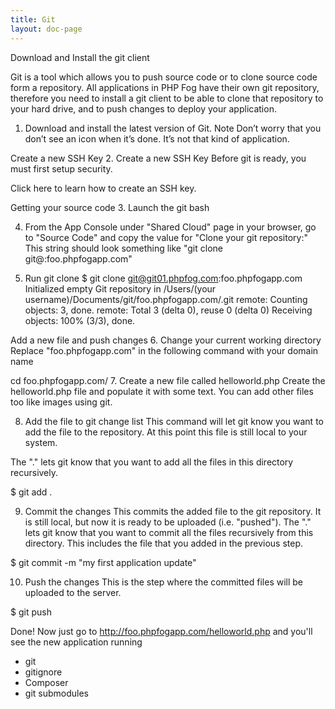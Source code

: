 ```yaml
---
title: Git
layout: doc-page
---
```


Download and Install the git client

Git is a tool which allows you to push source code or to clone source code form a repository. All applications in PHP Fog have their own git repository, therefore you need to install a git client to be able to clone that repository to your hard drive, and to push changes to deploy your application.

1. Download and install the latest version of Git.
Note Don’t worry that you don’t see an icon when it’s done. It’s not that kind of application.

Create a new SSH Key
2. Create a new SSH Key
Before git is ready, you must first setup security.

Click here to learn how to create an SSH key.

Getting your source code
3. Launch the git bash

4. From the App Console under "Shared Cloud" page in your browser, go to "Source Code" and copy the value for "Clone your git repository:"
This string should look something like "git clone git@:foo.phpfogapp.com"

5. Run git clone
$ git clone git@git01.phpfog.com:foo.phpfogapp.com
Initialized empty Git repository in /Users/(your username)/Documents/git/foo.phpfogapp.com/.git
remote: Counting objects: 3, done.
remote: Total 3 (delta 0), reuse 0 (delta 0)
Receiving objects: 100% (3/3), done.

Add a new file and push changes
6. Change your current working directory
Replace "foo.phpfogapp.com" in the following command with your domain name

cd foo.phpfogapp.com/
7. Create a new file called helloworld.php
Create the helloworld.php file and populate it with some text. You can add other files too like images using git.
<?php
echo "hello world";
?>
8. Add the file to git change list
This command will let git know you want to add the file to the repository. At this point this file is still local to your system.

The "." lets git know that you want to add all the files in this directory recursively.

$ git add .

9. Commit the changes
This commits the added file to the git repository. It is still local, but now it is ready to be uploaded (i.e. "pushed"). The "." lets git know that you want to commit all the files recursively from this directory. This includes the file that you added in the previous step.

$ git commit -m "my first application update"

10. Push the changes
This is the step where the committed files will be uploaded to the server.

$ git push

Done!
Now just go to http://foo.phpfogapp.com/helloworld.php and you'll see the new application running
* git
* gitignore
* Composer
* git submodules
